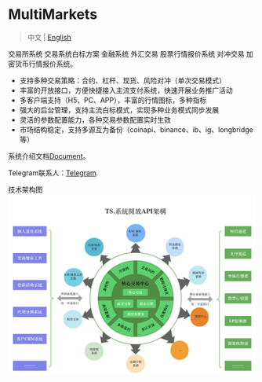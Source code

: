 # MultiMarkets

> 中文 | [English](https://github.com/CTradeExchange/.github/blob/master/profile/README.md)

交易所系统  交易系统白标方案 金融系统 外汇交易 股票行情报价系统 对冲交易 加密货币行情报价系统。

- 支持多种交易策略：合约、杠杆、现货、风险对冲（单次交易模式）
- 丰富的开放接口，方便快捷接入主流支付系统，快速开展业务推广活动
- 多客户端支持（H5、PC、APP），丰富的行情图标，多种指标
- 强大的后台管理，支持主流白标模式，实现多种业务模式同步发展
- 灵活的参数配置能力，各种交易参数配置实时生效
- 市场结构稳定，支持多源互为备份（coinapi、binance、ib、ig、longbridge等）

系统介绍文档[Document](https://github.com/CTradeExchange/docs)。

Telegram联系人：[Telegram](https://t.me/Nana_MultiMarkets).

技术架构图
![Diagram](https://github.com/CTradeExchange/.github/blob/master/profile/architecture.png)
